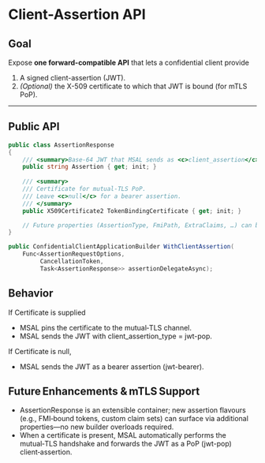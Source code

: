# Client-Assertion API

## Goal  
Expose **one forward-compatible API** that lets a confidential client provide  

1. A signed client-assertion (JWT).  
2. *(Optional)* the X-509 certificate to which that JWT is bound (for mTLS PoP).

---

## Public API

```csharp
public class AssertionResponse
{
    /// <summary>Base-64 JWT that MSAL sends as <c>client_assertion</c>.</summary>
    public string Assertion { get; init; } 
    
    /// <summary>
    /// Certificate for mutual-TLS PoP.  
    /// Leave <c>null</c> for a bearer assertion.
    /// </summary>
    public X509Certificate2 TokenBindingCertificate { get; init; }

    // Future properties (AssertionType, FmiPath, ExtraClaims, …) can be added
}

public ConfidentialClientApplicationBuilder WithClientAssertion(
    Func<AssertionRequestOptions,
         CancellationToken,
         Task<AssertionResponse>> assertionDelegateAsync);
```

## Behavior

If Certificate is supplied

- MSAL pins the certificate to the mutual‑TLS channel.
- MSAL sends the JWT with client_assertion_type = jwt-pop.

If Certificate is null, 
- MSAL sends the JWT as a bearer assertion (jwt-bearer).

## Future Enhancements & mTLS Support

- AssertionResponse is an extensible container; new assertion flavours (e.g., FMI‑bound tokens, custom claim sets) can surface via additional properties—no new builder overloads required.
- When a certificate is present, MSAL automatically performs the mutual‑TLS handshake and forwards the JWT as a PoP (jwt-pop) client‑assertion.
